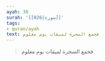 ```yaml
---
ayah: 38
surah: '[[026|سورة]]'
tags:
- quran/ayah
text: فجمع السحرة لميقات يوم معلوم
---
```

> فجمع السحرة لميقات يوم معلوم
